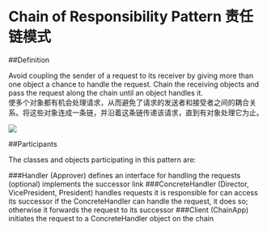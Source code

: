 # Chain of Responsibility Pattern 责任链模式
##Definition

Avoid coupling the sender of a request to its receiver by giving more than one object a chance to handle the request. Chain the receiving objects and pass the request along the chain until an object handles it.
<br>使多个对象都有机会处理请求，从而避免了请求的发送者和接受者之间的耦合关系。将这些对象连成一条链，并沿着这条链传递该请求，直到有对象处理它为止。

![](https://github.com/QianMo/Unity-Design-Pattern/blob/master/UML_Picture/chain.gif)


##Participants

The classes and objects participating in this pattern are:

###Handler   (Approver)
defines an interface for handling the requests
(optional) implements the successor link
###ConcreteHandler   (Director, VicePresident, President)
handles requests it is responsible for
can access its successor
if the ConcreteHandler can handle the request, it does so; otherwise it forwards the request to its successor
###Client   (ChainApp)
initiates the request to a ConcreteHandler object on the chain

